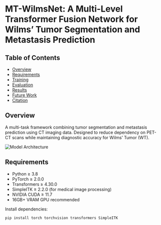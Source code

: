 # MT-WilmsNet: A Multi-Level Transformer Fusion Network for Wilms’ Tumor Segmentation and Metastasis Prediction

## Table of Contents
- [Overview](#overview)
- [Requirements](#requirements)
- [Training](#training)
- [Evaluation](#evaluation)
- [Results](#results)
- [Future Work](#future-work)
- [Citation](#citation)

## Overview
A multi-task framework combining tumor segmentation and metastasis prediction using CT imaging data. Designed to reduce dependency on PET-CT scans while maintaining diagnostic accuracy for Wilms’ Tumor (WT).

![Model Architecture](path/to/architecture_diagram.png) <!-- Add your diagram file -->

## Requirements
- Python ≥ 3.8
- PyTorch ≥ 2.0.0
- Transformers ≥ 4.30.0
- SimpleITK ≥ 2.2.0 (for medical image processing)
- NVIDIA CUDA ≥ 11.7
- 16GB+ VRAM GPU recommended

Install dependencies:
```bash
pip install torch torchvision transformers SimpleITK
